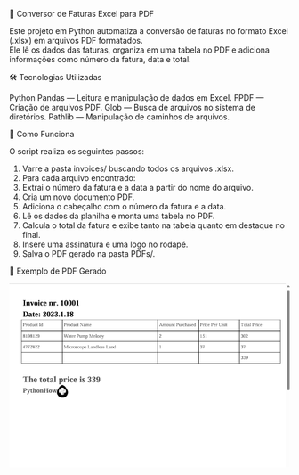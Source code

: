 📄 Conversor de Faturas Excel para PDF  
  
Este projeto em Python automatiza a conversão de faturas no formato Excel (.xlsx) em arquivos PDF formatados.  
Ele lê os dados das faturas, organiza em uma tabela no PDF e adiciona informações como número da fatura, data e total.  

🛠️ Tecnologias Utilizadas

Python
Pandas — Leitura e manipulação de dados em Excel.
FPDF — Criação de arquivos PDF.
Glob — Busca de arquivos no sistema de diretórios.
Pathlib — Manipulação de caminhos de arquivos.  

🔧 Como Funciona  
  
O script realiza os seguintes passos:  
  
1. Varre a pasta invoices/ buscando todos os arquivos .xlsx.  
2. Para cada arquivo encontrado:  
3. Extrai o número da fatura e a data a partir do nome do arquivo.  
4. Cria um novo documento PDF.  
5. Adiciona o cabeçalho com o número da fatura e a data.  
6. Lê os dados da planilha e monta uma tabela no PDF.  
7. Calcula o total da fatura e exibe tanto na tabela quanto em destaque no final.  
8. Insere uma assinatura e uma logo no rodapé.  
9. Salva o PDF gerado na pasta PDFs/.  
  
📌 Exemplo de PDF Gerado  
  
![PDFGERADO](print_excel_to_pdf.png)


